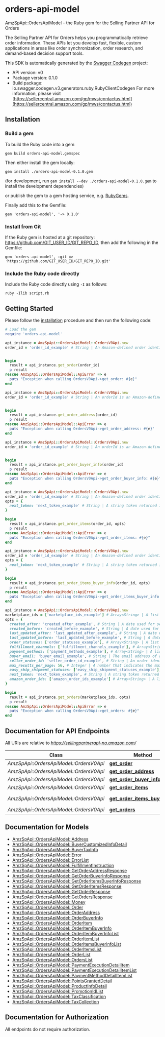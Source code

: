 # orders-api-model

AmzSpApi::OrdersApiModel - the Ruby gem for the Selling Partner API for Orders

The Selling Partner API for Orders helps you programmatically retrieve order information. These APIs let you develop fast, flexible, custom applications in areas like order synchronization, order research, and demand-based decision support tools.

This SDK is automatically generated by the [Swagger Codegen](https://github.com/swagger-api/swagger-codegen) project:

- API version: v0
- Package version: 0.1.0
- Build package: io.swagger.codegen.v3.generators.ruby.RubyClientCodegen
For more information, please visit [https://sellercentral.amazon.com/gp/mws/contactus.html](https://sellercentral.amazon.com/gp/mws/contactus.html)

## Installation

### Build a gem

To build the Ruby code into a gem:

```shell
gem build orders-api-model.gemspec
```

Then either install the gem locally:

```shell
gem install ./orders-api-model-0.1.0.gem
```
(for development, run `gem install --dev ./orders-api-model-0.1.0.gem` to install the development dependencies)

or publish the gem to a gem hosting service, e.g. [RubyGems](https://rubygems.org/).

Finally add this to the Gemfile:

    gem 'orders-api-model', '~> 0.1.0'

### Install from Git

If the Ruby gem is hosted at a git repository: https://github.com/GIT_USER_ID/GIT_REPO_ID, then add the following in the Gemfile:

    gem 'orders-api-model', :git => 'https://github.com/GIT_USER_ID/GIT_REPO_ID.git'

### Include the Ruby code directly

Include the Ruby code directly using `-I` as follows:

```shell
ruby -Ilib script.rb
```

## Getting Started

Please follow the [installation](#installation) procedure and then run the following code:
```ruby
# Load the gem
require 'orders-api-model'

api_instance = AmzSpApi::OrdersApiModel::OrdersV0Api.new
order_id = 'order_id_example' # String | An Amazon-defined order identifier, in 3-7-7 format.


begin
  result = api_instance.get_order(order_id)
  p result
rescue AmzSpApi::OrdersApiModel::ApiError => e
  puts "Exception when calling OrdersV0Api->get_order: #{e}"
end

api_instance = AmzSpApi::OrdersApiModel::OrdersV0Api.new
order_id = 'order_id_example' # String | An orderId is an Amazon-defined order identifier, in 3-7-7 format.


begin
  result = api_instance.get_order_address(order_id)
  p result
rescue AmzSpApi::OrdersApiModel::ApiError => e
  puts "Exception when calling OrdersV0Api->get_order_address: #{e}"
end

api_instance = AmzSpApi::OrdersApiModel::OrdersV0Api.new
order_id = 'order_id_example' # String | An orderId is an Amazon-defined order identifier, in 3-7-7 format.


begin
  result = api_instance.get_order_buyer_info(order_id)
  p result
rescue AmzSpApi::OrdersApiModel::ApiError => e
  puts "Exception when calling OrdersV0Api->get_order_buyer_info: #{e}"
end

api_instance = AmzSpApi::OrdersApiModel::OrdersV0Api.new
order_id = 'order_id_example' # String | An Amazon-defined order identifier, in 3-7-7 format.
opts = { 
  next_token: 'next_token_example' # String | A string token returned in the response of your previous request.
}

begin
  result = api_instance.get_order_items(order_id, opts)
  p result
rescue AmzSpApi::OrdersApiModel::ApiError => e
  puts "Exception when calling OrdersV0Api->get_order_items: #{e}"
end

api_instance = AmzSpApi::OrdersApiModel::OrdersV0Api.new
order_id = 'order_id_example' # String | An Amazon-defined order identifier, in 3-7-7 format.
opts = { 
  next_token: 'next_token_example' # String | A string token returned in the response of your previous request.
}

begin
  result = api_instance.get_order_items_buyer_info(order_id, opts)
  p result
rescue AmzSpApi::OrdersApiModel::ApiError => e
  puts "Exception when calling OrdersV0Api->get_order_items_buyer_info: #{e}"
end

api_instance = AmzSpApi::OrdersApiModel::OrdersV0Api.new
marketplace_ids = ['marketplace_ids_example'] # Array<String> | A list of MarketplaceId values. Used to select orders that were placed in the specified marketplaces.
opts = { 
  created_after: 'created_after_example', # String | A date used for selecting orders created after (or at) a specified time. Only orders placed after the specified time are returned. Either the CreatedAfter parameter or the LastUpdatedAfter parameter is required. Both cannot be empty. The date must be in ISO 8601 format.
  created_before: 'created_before_example', # String | A date used for selecting orders created before (or at) a specified time. Only orders placed before the specified time are returned. The date must be in ISO 8601 format.
  last_updated_after: 'last_updated_after_example', # String | A date used for selecting orders that were last updated after (or at) a specified time. An update is defined as any change in order status, including the creation of a new order. Includes updates made by Amazon and by the seller. The date must be in ISO 8601 format.
  last_updated_before: 'last_updated_before_example', # String | A date used for selecting orders that were last updated before (or at) a specified time. An update is defined as any change in order status, including the creation of a new order. Includes updates made by Amazon and by the seller. The date must be in ISO 8601 format.
  order_statuses: ['order_statuses_example'], # Array<String> | A list of OrderStatus values used to filter the results. Possible values: PendingAvailability (This status is available for pre-orders only. The order has been placed, payment has not been authorized, and the release date of the item is in the future.); Pending (The order has been placed but payment has not been authorized); Unshipped (Payment has been authorized and the order is ready for shipment, but no items in the order have been shipped); PartiallyShipped (One or more, but not all, items in the order have been shipped); Shipped (All items in the order have been shipped); InvoiceUnconfirmed (All items in the order have been shipped. The seller has not yet given confirmation to Amazon that the invoice has been shipped to the buyer.); Canceled (The order has been canceled); and Unfulfillable (The order cannot be fulfilled. This state applies only to Multi-Channel Fulfillment orders.).
  fulfillment_channels: ['fulfillment_channels_example'], # Array<String> | A list that indicates how an order was fulfilled. Filters the results by fulfillment channel. Possible values: FBA (Fulfillment by Amazon); SellerFulfilled (Fulfilled by the seller).
  payment_methods: ['payment_methods_example'], # Array<String> | A list of payment method values. Used to select orders paid using the specified payment methods. Possible values: COD (Cash on delivery); CVS (Convenience store payment); Other (Any payment method other than COD or CVS).
  buyer_email: 'buyer_email_example', # String | The email address of a buyer. Used to select orders that contain the specified email address.
  seller_order_id: 'seller_order_id_example', # String | An order identifier that is specified by the seller. Used to select only the orders that match the order identifier. If SellerOrderId is specified, then FulfillmentChannels, OrderStatuses, PaymentMethod, LastUpdatedAfter, LastUpdatedBefore, and BuyerEmail cannot be specified.
  max_results_per_page: 56, # Integer | A number that indicates the maximum number of orders that can be returned per page. Value must be 1 - 100. Default 100.
  easy_ship_shipment_statuses: ['easy_ship_shipment_statuses_example'], # Array<String> | A list of EasyShipShipmentStatus values. Used to select Easy Ship orders with statuses that match the specified  values. If EasyShipShipmentStatus is specified, only Amazon Easy Ship orders are returned.Possible values: PendingPickUp (Amazon has not yet picked up the package from the seller). LabelCanceled (The seller canceled the pickup). PickedUp (Amazon has picked up the package from the seller). AtOriginFC (The packaged is at the origin fulfillment center). AtDestinationFC (The package is at the destination fulfillment center). OutForDelivery (The package is out for delivery). Damaged (The package was damaged by the carrier). Delivered (The package has been delivered to the buyer). RejectedByBuyer (The package has been rejected by the buyer). Undeliverable (The package cannot be delivered). ReturnedToSeller (The package was not delivered to the buyer and was returned to the seller). ReturningToSeller (The package was not delivered to the buyer and is being returned to the seller).
  next_token: 'next_token_example', # String | A string token returned in the response of your previous request.
  amazon_order_ids: ['amazon_order_ids_example'] # Array<String> | A list of AmazonOrderId values. An AmazonOrderId is an Amazon-defined order identifier, in 3-7-7 format.
}

begin
  result = api_instance.get_orders(marketplace_ids, opts)
  p result
rescue AmzSpApi::OrdersApiModel::ApiError => e
  puts "Exception when calling OrdersV0Api->get_orders: #{e}"
end
```

## Documentation for API Endpoints

All URIs are relative to *https://sellingpartnerapi-na.amazon.com/*

Class | Method | HTTP request | Description
------------ | ------------- | ------------- | -------------
*AmzSpApi::OrdersApiModel::OrdersV0Api* | [**get_order**](docs/OrdersV0Api.md#get_order) | **GET** /orders/v0/orders/{orderId} | 
*AmzSpApi::OrdersApiModel::OrdersV0Api* | [**get_order_address**](docs/OrdersV0Api.md#get_order_address) | **GET** /orders/v0/orders/{orderId}/address | 
*AmzSpApi::OrdersApiModel::OrdersV0Api* | [**get_order_buyer_info**](docs/OrdersV0Api.md#get_order_buyer_info) | **GET** /orders/v0/orders/{orderId}/buyerInfo | 
*AmzSpApi::OrdersApiModel::OrdersV0Api* | [**get_order_items**](docs/OrdersV0Api.md#get_order_items) | **GET** /orders/v0/orders/{orderId}/orderItems | 
*AmzSpApi::OrdersApiModel::OrdersV0Api* | [**get_order_items_buyer_info**](docs/OrdersV0Api.md#get_order_items_buyer_info) | **GET** /orders/v0/orders/{orderId}/orderItems/buyerInfo | 
*AmzSpApi::OrdersApiModel::OrdersV0Api* | [**get_orders**](docs/OrdersV0Api.md#get_orders) | **GET** /orders/v0/orders | 

## Documentation for Models

 - [AmzSpApi::OrdersApiModel::Address](docs/Address.md)
 - [AmzSpApi::OrdersApiModel::BuyerCustomizedInfoDetail](docs/BuyerCustomizedInfoDetail.md)
 - [AmzSpApi::OrdersApiModel::BuyerTaxInfo](docs/BuyerTaxInfo.md)
 - [AmzSpApi::OrdersApiModel::Error](docs/Error.md)
 - [AmzSpApi::OrdersApiModel::ErrorList](docs/ErrorList.md)
 - [AmzSpApi::OrdersApiModel::FulfillmentInstruction](docs/FulfillmentInstruction.md)
 - [AmzSpApi::OrdersApiModel::GetOrderAddressResponse](docs/GetOrderAddressResponse.md)
 - [AmzSpApi::OrdersApiModel::GetOrderBuyerInfoResponse](docs/GetOrderBuyerInfoResponse.md)
 - [AmzSpApi::OrdersApiModel::GetOrderItemsBuyerInfoResponse](docs/GetOrderItemsBuyerInfoResponse.md)
 - [AmzSpApi::OrdersApiModel::GetOrderItemsResponse](docs/GetOrderItemsResponse.md)
 - [AmzSpApi::OrdersApiModel::GetOrderResponse](docs/GetOrderResponse.md)
 - [AmzSpApi::OrdersApiModel::GetOrdersResponse](docs/GetOrdersResponse.md)
 - [AmzSpApi::OrdersApiModel::Money](docs/Money.md)
 - [AmzSpApi::OrdersApiModel::Order](docs/Order.md)
 - [AmzSpApi::OrdersApiModel::OrderAddress](docs/OrderAddress.md)
 - [AmzSpApi::OrdersApiModel::OrderBuyerInfo](docs/OrderBuyerInfo.md)
 - [AmzSpApi::OrdersApiModel::OrderItem](docs/OrderItem.md)
 - [AmzSpApi::OrdersApiModel::OrderItemBuyerInfo](docs/OrderItemBuyerInfo.md)
 - [AmzSpApi::OrdersApiModel::OrderItemBuyerInfoList](docs/OrderItemBuyerInfoList.md)
 - [AmzSpApi::OrdersApiModel::OrderItemList](docs/OrderItemList.md)
 - [AmzSpApi::OrdersApiModel::OrderItemsBuyerInfoList](docs/OrderItemsBuyerInfoList.md)
 - [AmzSpApi::OrdersApiModel::OrderItemsList](docs/OrderItemsList.md)
 - [AmzSpApi::OrdersApiModel::OrderList](docs/OrderList.md)
 - [AmzSpApi::OrdersApiModel::OrdersList](docs/OrdersList.md)
 - [AmzSpApi::OrdersApiModel::PaymentExecutionDetailItem](docs/PaymentExecutionDetailItem.md)
 - [AmzSpApi::OrdersApiModel::PaymentExecutionDetailItemList](docs/PaymentExecutionDetailItemList.md)
 - [AmzSpApi::OrdersApiModel::PaymentMethodDetailItemList](docs/PaymentMethodDetailItemList.md)
 - [AmzSpApi::OrdersApiModel::PointsGrantedDetail](docs/PointsGrantedDetail.md)
 - [AmzSpApi::OrdersApiModel::ProductInfoDetail](docs/ProductInfoDetail.md)
 - [AmzSpApi::OrdersApiModel::PromotionIdList](docs/PromotionIdList.md)
 - [AmzSpApi::OrdersApiModel::TaxClassification](docs/TaxClassification.md)
 - [AmzSpApi::OrdersApiModel::TaxCollection](docs/TaxCollection.md)

## Documentation for Authorization

 All endpoints do not require authorization.

